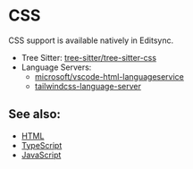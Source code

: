 # CSS

CSS support is available natively in Editsync.

- Tree Sitter: [tree-sitter/tree-sitter-css](https://github.com/tree-sitter/tree-sitter-css)
- Language Servers:
  - [microsoft/vscode-html-languageservice](https://github.com/microsoft/vscode-html-languageservice)
  - [tailwindcss-language-server](https://github.com/tailwindlabs/tailwindcss-intellisense)

<!--
TBD: Document CSS
TBD: Document [Tailwind CSS](./tailwindcss.md)
-->

## See also:

- [HTML](./html.md)
- [TypeScript](./typescript.md)
- [JavaScript](./javascript.md)

